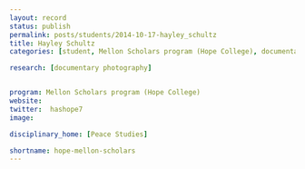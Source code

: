 ```yaml
---
layout: record
status: publish
permalink: posts/students/2014-10-17-hayley_schultz
title: Hayley Schultz
categories: [student, Mellon Scholars program (Hope College), documentary photography]

research: [documentary photography]


program: Mellon Scholars program (Hope College)
website: 
twitter:  hashope7
image: 

disciplinary_home: [Peace Studies]

shortname: hope-mellon-scholars
---
```


